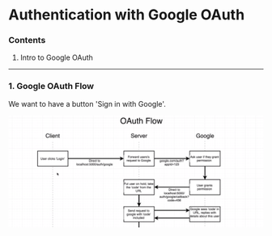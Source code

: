 # Authentication with Google OAuth

### Contents

1. Intro to Google OAuth

---

### 1. Google OAuth Flow

We want to have a button 'Sign in with Google'.

![01](./images/02/02-01.png "01")
